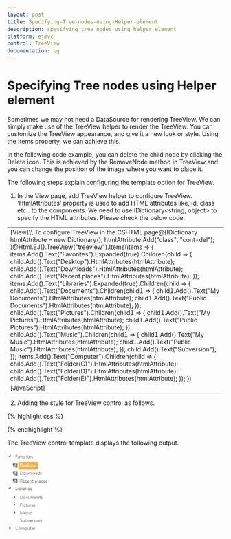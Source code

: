 ```yaml
---
layout: post
title: Specifying-Tree-nodes-using-Helper-element
description: specifying tree nodes using helper element
platform: ejmvc
control: TreeView
documentation: ug
---
```


# Specifying Tree nodes using Helper element

Sometimes we may not need a DataSource for rendering TreeView. We can simply make use of the TreeView helper to render the TreeView. You can customize the TreeView appearance, and give it a new look or style. Using the Items property, we can achieve this.

In the following code example, you can delete the child node by clicking the Delete icon. This is achieved by the RemoveNode method in TreeView and you can change the position of the image where you want to place it.

The following steps explain configuring the template option for TreeView.

1. In the View page, add TreeView helper to configure TreeView. ‘HtmlAttributes’ property is used to add HTML attributes like, id, class etc.. to the components. We need to use IDictionary<string, object> to specify the HTML attributes. Please check the below code.





<table>
<tr>
<td>
[View]\\ To configure TreeView in the CSHTML page@{IDictionary<string, object> htmlAttribute = new Dictionary<string, object>();  htmlAttribute.Add("class", "cont-del");  }@Html.EJ().TreeView("treeview").Items(items =>                {                    items.Add().Text("Favorites").Expanded(true).Children(child =>                    {                        child.Add().Text("Desktop").HtmlAttributes(htmlAttribute);                        child.Add().Text("Downloads").HtmlAttributes(htmlAttribute);                        child.Add().Text("Recent places").HtmlAttributes(htmlAttribute);                    });                    items.Add().Text("Libraries").Expanded(true).Children(child =>                   {                       child.Add().Text("Documents").Children(child1 =>                            {                                child1.Add().Text("My Documents").HtmlAttributes(htmlAttribute);                                child1.Add().Text("Public Documents").HtmlAttributes(htmlAttribute);                            });                       child.Add().Text("Pictures").Children(child1 =>                        {                            child1.Add().Text("My Pictures").HtmlAttributes(htmlAttribute);                            child1.Add().Text("Public Pictures").HtmlAttributes(htmlAttribute);                        });                       child.Add().Text("Music").Children(child1 =>                       {                           child1.Add().Text("My Music").HtmlAttributes(htmlAttribute);                           child1.Add().Text("Public Music").HtmlAttributes(htmlAttribute);                       });                       child.Add().Text("Subversion");                   });                    items.Add().Text("Computer").Children(child =>                    {                        child.Add().Text("Folder(C)").HtmlAttributes(htmlAttribute);                        child.Add().Text("Folder(D)").HtmlAttributes(htmlAttribute);                        child.Add().Text("Folder(E)").HtmlAttributes(htmlAttribute);                    });                })</td></tr>
<tr>
<td>
[JavaScript]<script>    $(function () {       $("#treeview").ejTreeView();       var treeObj = $("#treeview").data("ejTreeView");       $("#treeview").find(".cont-del").bind("click", function (e) {                treeObj.removeNode($(e.target));       });    });</script></td></tr>
</table>




2. Adding the style for TreeView control as follows.

{% highlight css %}

<style class="cssStyles">

        .cont-details {

            margin-top: 10px;

            margin-left: 10px;

            font-size: 13px;

            font-family: Georgia;

            color: black;

            width: 100px;

            text-align: left;

        }



        .cont-del {

            background: url("../images/treeview/remove-icon.png") no-repeat 50% 50%;

            width: 12px;

            cursor: pointer;

        }

            .e-treeview .e-text{

                margin-left:6px;

            }

    </style>


{% endhighlight %}


The TreeView control template displays the following output.



![](Specifying-Tree-nodes-using-Helper-element_images/Specifying-Tree-nodes-using-Helper-element_img1.png)



